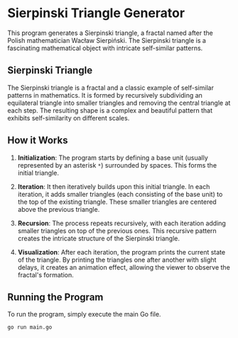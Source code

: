 # Sierpinski Triangle Generator

This program generates a Sierpinski triangle, a fractal named after the Polish mathematician Wacław Sierpiński. The Sierpinski triangle is a fascinating mathematical object with intricate self-similar patterns.

## Sierpinski Triangle

The Sierpinski triangle is a fractal and a classic example of self-similar patterns in mathematics. It is formed by recursively subdividing an equilateral triangle into smaller triangles and removing the central triangle at each step. The resulting shape is a complex and beautiful pattern that exhibits self-similarity on different scales.

## How it Works

1. **Initialization**: The program starts by defining a base unit (usually represented by an asterisk `*`) surrounded by spaces. This forms the initial triangle.

2. **Iteration**: It then iteratively builds upon this initial triangle. In each iteration, it adds smaller triangles (each consisting of the base unit) to the top of the existing triangle. These smaller triangles are centered above the previous triangle.

3. **Recursion**: The process repeats recursively, with each iteration adding smaller triangles on top of the previous ones. This recursive pattern creates the intricate structure of the Sierpinski triangle.

4. **Visualization**: After each iteration, the program prints the current state of the triangle. By printing the triangles one after another with slight delays, it creates an animation effect, allowing the viewer to observe the fractal's formation.

## Running the Program

To run the program, simply execute the main Go file. 
```bash
go run main.go
```




